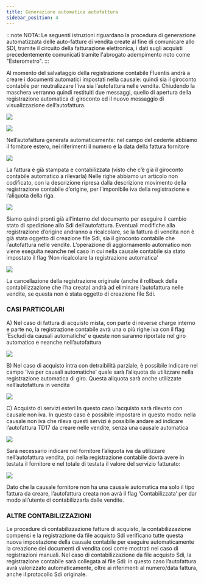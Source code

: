 ```yaml
---
title: Generazione automatica autofattura
sidebar_position: 4
---
```

:::note NOTA:
Le seguenti istruzioni riguardano la procedura di generazione automatizzata delle auto-fatture di vendita create al fine di comunicare allo SDI, tramite il circuito della fatturazione elettronica, i dati sugli acquisti precedentemente comunicati tramite l'abrogato adempimento noto come "Esterometro".
:::

Al momento del salvataggio della registrazione contabile Fluentis andrà a creare i documenti automatici impostati nella causale: quindi sia il giroconto contabile per neutralizzare l'iva sia l’autofattura nelle vendita. Chiudendo la maschera verranno quindi restituiti due messaggi, quello di apertura della registrazione automatica di giroconto ed il nuovo messaggio di visualizzazione dell’autofattura.

![](/img/it-it/finance-area/e-invoice/auto-invoice/autoinv-creation1.png)

![](/img/it-it/finance-area/e-invoice/auto-invoice/autoinv-creation2.png)

Nell’autofattura generata automaticamente: nel campo del cedente abbiamo il fornitore estero, nei riferimenti il numero e la data della fattura fornitore

![](/img/it-it/finance-area/e-invoice/auto-invoice/autoinv-creation3.png)

La fattura è già stampata e contabilizzata (visto che c’è già il giroconto contabile automatico a rilevarla) 
Nelle righe abbiamo un articolo non codificato, con la descrizione ripresa dalla descrizione movimento della registrazione contabile d’origine, per l’imponibile iva della registrazione e l’aliquota della riga.

![](/img/it-it/finance-area/e-invoice/auto-invoice/autoinv-creation4.png)

Siamo quindi pronti già all’interno del documento per eseguire il cambio stato di spedizione allo Sdi dell’autofattura.
Eventuali modifiche alla registrazione d’origine andranno a ricalcolare, se la fattura di vendita non è già stata oggetto di creazione file Sdi, sia il giroconto contabile che l’autofattura nelle vendite. L’operazione di aggiornamento automatico non viene eseguita neanche nel caso in cui nella causale contabile sia stato impostato il flag ‘Non ricalcolare la registrazione automatica’

![](/img/it-it/finance-area/e-invoice/auto-invoice/autoinv-creation5.png)

La cancellazione della registrazione originale (anche il rollback della contabilizzazione che l’ha creata) andrà ad eliminare l’autofattura nelle vendite, se questa non è stata oggetto di creazione file Sdi.

### **CASI PARTICOLARI**

A) Nel caso di fattura di acquisto mista, con parte di reverse charge interno e parte no, la registrazione contabile avrà una o più righe iva con il flag ‘Escludi da causali automatiche’ e queste non saranno riportate nel giro automatico e neanche nell’autofattura

![](/img/it-it/finance-area/e-invoice/auto-invoice/autoinv-creation6.png)

B) Nel caso di acquisto intra con detraibilità parziale, è possibile indicare nel campo ‘Iva per causali automatiche’ quale sarà l’aliquota da utilizzare nella registrazione automatica di giro. Questa aliquota sarà anche utilizzate nell’autofattura in vendita

![](/img/it-it/finance-area/e-invoice/auto-invoice/autoinv-creation7.png)

C) Acquisto di servizi esteri
In questo caso l’acquisto sarà rilevato con causale non iva. In questo caso è possibile impostare in questo modo: nella causale non iva che rileva questi servizi è possibile andare ad indicare l’autofattura TD17 da creare nelle vendite, senza una causale automatica

![](/img/it-it/finance-area/e-invoice/auto-invoice/autoinv-creation8.png)

Sarà necessario indicare nel fornitore l’aliquota iva da utilizzare nell’autofattura vendita, poi nella registrazione contabile dovrà avere in testata il fornitore e nel totale di testata il valore del servizio fatturato:

![](/img/it-it/finance-area/e-invoice/auto-invoice/autoinv-creation9.png)

Dato che la causale fornitore non ha una causale automatica ma solo il tipo fattura da creare, l’autofattura creata non avrà il flag ‘Contabilizzata’ per dar modo all’utente di contabilizzarla dalle vendite.

### ALTRE CONTABILIZZAZIONI
Le procedure di contabilizzazione fatture di acquisto, la contabilizzazione compensi e la registrazione da file acquisto Sdi verificano tutte questa nuova impostazione della causale contabile per eseguire automaticamente la creazione dei documenti di vendita così come mostrati nel caso di registrazioni manuali.
Nel caso di contabilizzazione da file acquisto Sdi, la registrazione contabile sarà collegata al file Sdi: in questo caso l’autofattura avrà valorizzato automaticamente, oltre ai riferimenti al numero/data fattura, anche il protocollo Sdi originale.
